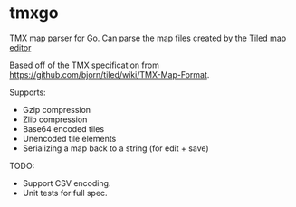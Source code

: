 tmxgo
=====

TMX map parser for Go.  Can parse the map files created by the [Tiled map editor](http://www.mapeditor.org/)

Based off of the TMX specification from <https://github.com/bjorn/tiled/wiki/TMX-Map-Format>.

Supports:

  * Gzip compression
  * Zlib compression
  * Base64 encoded tiles
  * Unencoded tile elements
  * Serializing a map back to a string (for edit + save)

TODO:

  * Support CSV encoding.
  * Unit tests for full spec.
